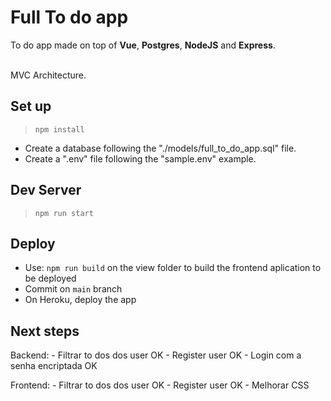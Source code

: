 
# Full To do app 

To do app made on top of **Vue**, **Postgres**, **NodeJS** and **Express**. </br></br>

MVC Architecture. </br>


## Set up

>`npm install`

- Create a database following the "./models/full_to_do_app.sql" file.
- Create a ".env" file following the "sample.env" example.  


## Dev Server

>`npm run start`


## Deploy

- Use: `npm run build` on the view folder to build the frontend aplication to be deployed
- Commit on `main` branch
- On Heroku, deploy the app


## Next steps

Backend: 
    - Filtrar to dos dos user OK
    - Register user OK
    - Login com a senha encriptada OK

Frontend:
    - Filtrar to dos dos user OK
    - Register user OK
    - Melhorar CSS


